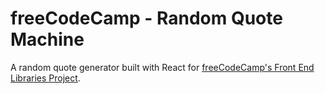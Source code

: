 # freeCodeCamp - Random Quote Machine

A random quote generator built with React for [freeCodeCamp's Front End Libraries Project](https://learn.freecodecamp.org/front-end-libraries/front-end-libraries-projects/build-a-random-quote-machine/).

